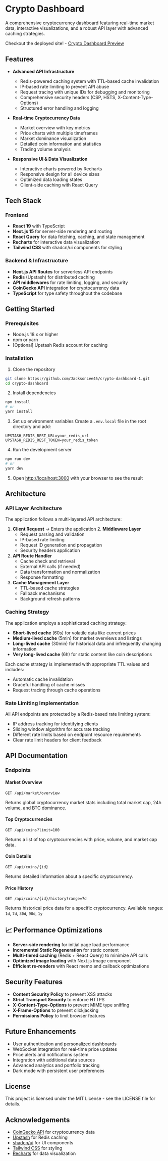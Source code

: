 # Crypto Dashboard

A comprehensive cryptocurrency dashboard featuring real-time market data, interactive visualizations, and a robust API layer with advanced caching strategies.

Checkout the deployed site! - [Crypto Dashboard Preview](https://crypto-dashboard-eta-woad.vercel.app/)

## Features

- **Advanced API Infrastructure**
  - Redis-powered caching system with TTL-based cache invalidation
  - IP-based rate limiting to prevent API abuse
  - Request tracing with unique IDs for debugging and monitoring
  - Comprehensive security headers (CSP, HSTS, X-Content-Type-Options)
  - Structured error handling and logging

- **Real-time Cryptocurrency Data**
  - Market overview with key metrics
  - Price charts with multiple timeframes
  - Market dominance visualization
  - Detailed coin information and statistics
  - Trading volume analysis

- **Responsive UI & Data Visualization**
  - Interactive charts powered by Recharts
  - Responsive design for all device sizes
  - Optimized data loading states
  - Client-side caching with React Query

## Tech Stack

### Frontend
- **React 19** with TypeScript
- **Next.js 15** for server-side rendering and routing
- **React Query** for data fetching, caching, and state management
- **Recharts** for interactive data visualization
- **Tailwind CSS** with shadcn/ui components for styling

### Backend & Infrastructure
- **Next.js API Routes** for serverless API endpoints
- **Redis** (Upstash) for distributed caching
- **API middlewares** for rate limiting, logging, and security
- **CoinGecko API** integration for cryptocurrency data
- **TypeScript** for type safety throughout the codebase

## Getting Started

### Prerequisites
- Node.js 18.x or higher
- npm or yarn
- [Optional] Upstash Redis account for caching

### Installation

1. Clone the repository
```bash
git clone https://github.com/JacksonLee45/crypto-dashboard-1.git
cd crypto-dashboard
```

2. Install dependencies
```bash
npm install
# or
yarn install
```

3. Set up environment variables
Create a `.env.local` file in the root directory and add:
```
UPSTASH_REDIS_REST_URL=your_redis_url
UPSTASH_REDIS_REST_TOKEN=your_redis_token
```

4. Run the development server
```bash
npm run dev
# or
yarn dev
```

5. Open [http://localhost:3000](http://localhost:3000) with your browser to see the result

## Architecture

### API Layer Architecture

The application follows a multi-layered API architecture:

1. **Client Request** → Enters the application 2. **Middleware Layer**
   - Request parsing and validation
   - IP-based rate limiting
   - Request ID generation and propagation
   - Security headers application
3. **API Route Handler**
   - Cache check and retrieval
   - External API calls (if needed)
   - Data transformation and normalization
   - Response formatting
4. **Cache Management Layer**
   - TTL-based cache strategies
   - Fallback mechanisms
   - Background refresh patterns

### Caching Strategy

The application employs a sophisticated caching strategy:

- **Short-lived cache** (60s) for volatile data like current prices
- **Medium-lived cache** (5min) for market overviews and listings
- **Long-lived cache** (30min) for historical data and infrequently changing information
- **Very long-lived cache** (6h) for static content like coin descriptions

Each cache strategy is implemented with appropriate TTL values and includes:
- Automatic cache invalidation
- Graceful handling of cache misses
- Request tracing through cache operations

### Rate Limiting Implementation

All API endpoints are protected by a Redis-based rate limiting system:
- IP address tracking for identifying clients
- Sliding window algorithm for accurate tracking
- Different rate limits based on endpoint resource requirements
- Clear rate limit headers for client feedback

## API Documentation

### Endpoints

#### Market Overview
```
GET /api/market/overview
```
Returns global cryptocurrency market stats including total market cap, 24h volume, and BTC dominance.

#### Top Cryptocurrencies
```
GET /api/coins?limit=100
```
Returns a list of top cryptocurrencies with price, volume, and market cap data.

#### Coin Details
```
GET /api/coins/{id}
```
Returns detailed information about a specific cryptocurrency.

#### Price History
```
GET /api/coins/{id}/history?range=7d
```
Returns historical price data for a specific cryptocurrency.
Available ranges: `1d`, `7d`, `30d`, `90d`, `1y`

## 📈 Performance Optimizations

- **Server-side rendering** for initial page load performance
- **Incremental Static Regeneration** for static content
- **Multi-tiered caching** (Redis + React Query) to minimize API calls
- **Optimized image loading** with Next.js Image component
- **Efficient re-renders** with React memo and callback optimizations

## Security Features

- **Content Security Policy** to prevent XSS attacks
- **Strict Transport Security** to enforce HTTPS
- **X-Content-Type-Options** to prevent MIME type sniffing
- **X-Frame-Options** to prevent clickjacking
- **Permissions Policy** to limit browser features

## Future Enhancements

- User authentication and personalized dashboards
- WebSocket integration for real-time price updates
- Price alerts and notifications system
- Integration with additional data sources
- Advanced analytics and portfolio tracking
- Dark mode with persistent user preferences

## License

This project is licensed under the MIT License - see the LICENSE file for details.

## Acknowledgements

- [CoinGecko API](https://www.coingecko.com/en/api) for cryptocurrency data
- [Upstash](https://upstash.com/) for Redis caching
- [shadcn/ui](https://ui.shadcn.com/) for UI components
- [Tailwind CSS](https://tailwindcss.com/) for styling
- [Recharts](https://recharts.org/en-US/) for data visualization
